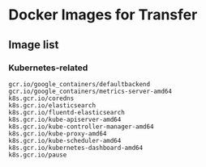 # Docker Images for Transfer

## Image list

### Kubernetes-related
```
gcr.io/google_containers/defaultbackend
gcr.io/google_containers/metrics-server-amd64
k8s.gcr.io/coredns
k8s.gcr.io/elasticsearch
k8s.gcr.io/fluentd-elasticsearch
k8s.gcr.io/kube-apiserver-amd64
k8s.gcr.io/kube-controller-manager-amd64
k8s.gcr.io/kube-proxy-amd64
k8s.gcr.io/kube-scheduler-amd64
k8s.gcr.io/kubernetes-dashboard-amd64
k8s.gcr.io/pause
```
